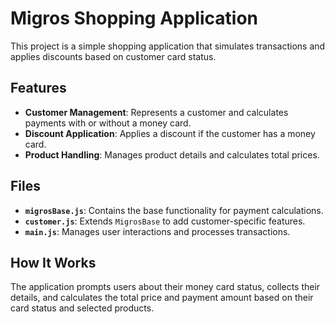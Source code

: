 # Migros Shopping Application

This project is a simple shopping application that simulates transactions and applies discounts based on customer card status.

## Features

- **Customer Management**: Represents a customer and calculates payments with or without a money card.
- **Discount Application**: Applies a discount if the customer has a money card.
- **Product Handling**: Manages product details and calculates total prices.

## Files

- **`migrosBase.js`**: Contains the base functionality for payment calculations.
- **`customer.js`**: Extends `MigrosBase` to add customer-specific features.
- **`main.js`**: Manages user interactions and processes transactions.

## How It Works

The application prompts users about their money card status, collects their details, and calculates the total price and payment amount based on their card status and selected products.
